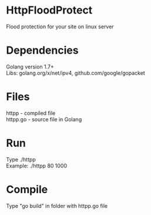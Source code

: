 # HttpFloodProtect
Flood protection for your site on linux server

# Dependencies
Golang version 1.7+<br>
Libs: golang.org/x/net/ipv4, github.com/google/gopacket

# Files
httpp - compiled file<br>
httpp.go - source file in Golang

# Run
Type ./httpp <port> <limit><br>
Example: ./httpp 80 1000

# Compile
Type "go build" in folder with httpp.go file
